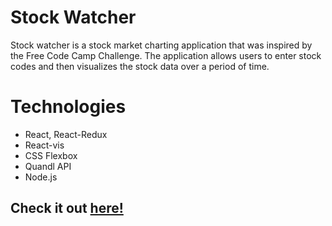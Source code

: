 # Stock Watcher
Stock watcher is a stock market charting application that was inspired by the Free Code Camp Challenge. The application allows 
users to enter stock codes and then visualizes the stock data over a period of time. 

# Technologies 
* React, React-Redux
* React-vis
* CSS Flexbox 
* Quandl API
* Node.js 

## Check it out [here!](http://stock-watcher.s3-website.us-east-2.amazonaws.com)

